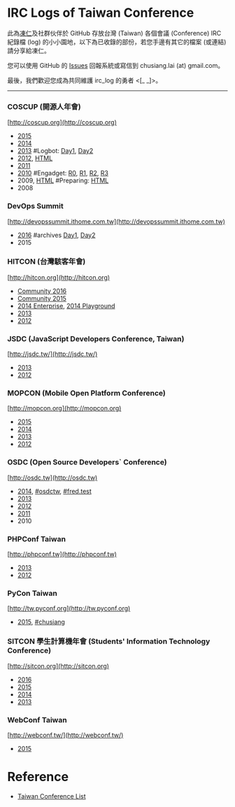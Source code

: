 # IRC Logs of Taiwan Conference

此為[凍仁](http://note.drx.tw/p/about-chu-siang-lai.html)及社群伙伴於 GitHub 存放台灣 (Taiwan) 各個會議 (Conference) IRC 紀錄檔 (log) 的小小園地，以下為已收錄的部份，若您手邊有其它的檔案 (或連結) 請分享給凍仁。

您可以使用 GitHub 的 [Issues](https://github.com/chusiang/irc_log/issues) 回報系統或寫信到 chusiang.lai (at) gmail.com。

最後，我們歡迎您成為共同維護 irc_log 的勇者 <[_ _]>。

----

### COSCUP (開源人年會)

[http://coscup.org](http://coscup.org)

- [2015](https://raw.github.com/chusiang/irc_log/master/coscup/irc-coscup-2015.log)
- [2014](https://raw.github.com/chusiang/irc_log/master/coscup/irc-coscup-2014.log)
- [2013](https://raw.github.com/chusiang/irc_log/master/coscup/irc-coscup-2013.log)  #Logbot: [Day1](http://logbot.g0v.tw/channel/coscup/2013-08-03), [Day2](http://logbot.g0v.tw/channel/coscup/2013-08-04)
- [2012](https://raw.github.com/chusiang/irc_log/master/coscup/irc-coscup-2012.log), [HTML](http://ig.deep.tw/coscup.log.html)
- [2011](https://raw.github.com/chusiang/irc_log/master/coscup/irc-coscup-2011.log)
- [2010](https://raw.github.com/chusiang/irc_log/master/coscup/irc-coscup-2010.log) #Engadget: [R0](http://chinese.engadget.com/2010/08/13/coscup-2010-8-14-room1/), [R1](http://chinese.engadget.com/2010/08/13/coscup-2010-8-14-room2/), [R2](http://chinese.engadget.com/2010/08/13/coscup-2010-8-14-room3/), [R3](http://chinese.engadget.com/2010/08/13/coscup-2010-8-14-room4/)
- 2009, [HTML](https://web.archive.org/web/20100224040901/http://coscup.bluet.org/coscup-2009.html) #Preparing: [HTML](https://web.archive.org/web/20100224035450/http://coscup.bluet.org/coscup-2009-preparing.html)
- 2008

### DevOps Summit

[http://devopssummit.ithome.com.tw](http://devopssummit.ithome.com.tw)

- [2016](https://gitter.im/DevOpsTW/devops_summit_2016) #archives [Day1](https://gitter.im/DevOpsTW/devops_summit_2016/archives/2016/07/05), [Day2](https://gitter.im/DevOpsTW/devops_summit_2016/archives/2016/07/06)
- 2015


### HITCON (台灣駭客年會)

[http://hitcon.org](http://hitcon.org)

- [Community 2016](https://github.com/chusiang/irc_log/raw/master/hitcon/irc-hitcon-cmt-2016.log)
- [Community 2015](https://github.com/chusiang/irc_log/raw/master/hitcon/irc-hitcon-cmt-2015.log)
- [2014 Enterprise](https://github.com/chusiang/irc_log/raw/master/hitcon/irc-hitcon-2014-ent.log), [2014 Playground](https://github.com/chusiang/irc_log/raw/master/hitcon/irc-hitcon-2014-plg.log)
- [2013](https://github.com/chusiang/irc_log/raw/master/hitcon/irc-hitcon-2013.log)
- [2012](https://github.com/chusiang/irc_log/raw/master/hitcon/irc-hitcon-2012.log)

### JSDC (JavaScript Developers Conference, Taiwan)

[http://jsdc.tw/](http://jsdc.tw/)

- [2013](https://github.com/chusiang/irc_log/raw/master/jsdc/irc-jsdc-2013.log)
- [2012](https://github.com/chusiang/irc_log/raw/master/jsdc/irc-jsdc-2012.log)

### MOPCON (Mobile Open Platform Conference)

[http://mopcon.org](http://mopcon.org)

- [2015](https://raw.github.com/chusiang/irc_log/master/mopcon/irc-mopcon-2015.log)
- [2014](https://raw.github.com/chusiang/irc_log/master/mopcon/irc-mopcon-2014.log)
- [2013](https://raw.github.com/chusiang/irc_log/master/mopcon/irc-mopcon-2013.log)
- [2012](https://raw.github.com/chusiang/irc_log/master/mopcon/irc-mopcon-2012.log)

### OSDC (Open Source Developers` Conference)

[http://osdc.tw](http://osdc.tw)

- [2014](https://raw.github.com/chusiang/irc_log/master/osdc/irc-osdc.tw-2014.log), [#osdctw](https://raw.github.com/chusiang/irc_log/master/osdc/irc-osdc.tw-2014-osdctw.log), [#fred.test](https://raw.github.com/chusiang/irc_log/master/osdc/irc-osdc.tw-2014-fred.test.log)
- [2013](https://raw.github.com/chusiang/irc_log/master/osdc/irc-osdc.tw-2013.log)
- [2012](https://raw.github.com/chusiang/irc_log/master/osdc/irc-osdc.tw-2012.log)
- [2011](https://raw.github.com/chusiang/irc_log/master/osdc/irc-osdc.tw-2011.log)
- 2010

### PHPConf Taiwan

[http://phpconf.tw](http://phpconf.tw)

- [2013](https://raw.github.com/chusiang/irc_log/master/phpconf/irc-phpconf-tw-2013.log)
- [2012](https://raw.github.com/chusiang/irc_log/master/phpconf/irc-phpconf-tw-2012.log)

### PyCon Taiwan

[http://tw.pyconf.org](http://tw.pyconf.org)

- [2015](https://gitter.im/pycontw/pyconapac2015), [#chusiang](https://gitter.im/chusiang/pyconapac2015)

### SITCON 學生計算機年會 (Students' Information Technology Conference)

[http://sitcon.org](http://sitcon.org)

- [2016](https://raw.github.com/chusiang/irc_log/master/sitcon/irc-sitcon-2016.log)
- [2015](https://raw.github.com/chusiang/irc_log/master/sitcon/irc-sitcon-2015.log)
- [2014](https://raw.github.com/chusiang/irc_log/master/sitcon/irc-sitcon-2014.log)
- [2013](https://raw.github.com/chusiang/irc_log/master/sitcon/irc-sitcon-2013.log)

### WebConf Taiwan

[http://webconf.tw/](http://webconf.tw/)

- [2015](https://gitter.im/f2etw/f2etw.github.io/ModernWeb2015)

# Reference

- [Taiwan Conference List](http://goo.gl/90yt5)

